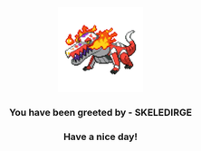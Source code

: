 <p align="center">
            <img src="https://raw.githubusercontent.com/PokeAPI/sprites/master/sprites/pokemon/911.png" width="150" height="150">
          </p>
          <h3 align="center">You have been greeted by - <b>SKELEDIRGE</b></h3>
          <h3 align="center">Have a nice day!</h3>
